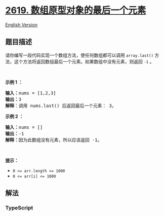 # [2619. 数组原型对象的最后一个元素](https://leetcode.cn/problems/array-prototype-last)

[English Version](/solution/2600-2699/2619.Array%20Prototype%20Last/README_EN.md)

## 题目描述

<!-- 这里写题目描述 -->

<p>请你编写一段代码实现一个数组方法，使任何数组都可以调用 <code>array.last()</code> 方法，这个方法将返回数组最后一个元素。如果数组中没有元素，则返回&nbsp;<code>-1</code>&nbsp;。</p>

<p>&nbsp;</p>

<p><strong>示例 1 ：</strong></p>

<pre>
<b>输入：</b>nums = [1,2,3]
<b>输出：</b>3
<b>解释</b>：调用 nums.last() 后返回最后一个元素： 3。
</pre>

<p><strong>示例 2 ：</strong></p>

<pre>
<b>输入：</b>nums = []
<b>输出：</b>-1
<strong>解释：</strong>因为此数组没有元素，所以应该返回 -1。
</pre>

<p>&nbsp;</p>

<p><b>提示：</b></p>

<ul>
	<li><code>0 &lt;= arr.length &lt;= 1000</code></li>
	<li><code>0 &lt;= arr[i] &lt;= 1000</code></li>
</ul>


## 解法

<!-- 这里可写通用的实现逻辑 -->

<!-- tabs:start -->

### **TypeScript**

<!-- 这里可写当前语言的特殊实现逻辑 -->

```ts

```

<!-- tabs:end -->